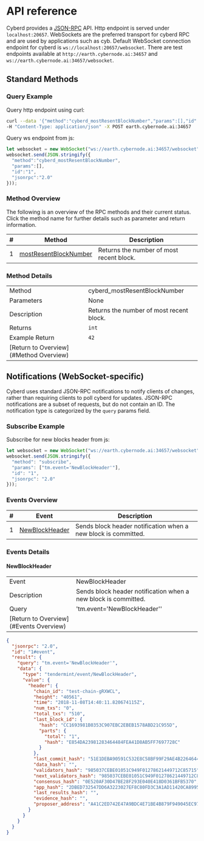 # API reference 

Cyberd provides a [JSON-RPC](http://json-rpc.org/wiki/specification) API. Http endpoint is served under 
 `localhost:20657`. WebSockets are the preferred transport for cyberd RPC and are used by applications such as cyb. 
 Default WebSocket connection endpoint for cyberd is `ws://localhost:20657/websocket`. There are test endpoints 
 available at `http://earth.cybernode.ai:34657` and `ws://earth.cybernode.ai:34657/websocket`.


## Standard Methods

### Query Example

Query http endpoint using curl:
```bash
curl --data '{"method":"cyberd_mostResentBlockNumber","params":[],"id":"1","jsonrpc":"2.0"}' \
-H "Content-Type: application/json" -X POST earth.cybernode.ai:34657
```

Query ws endpoint from js:
```js
let websocket = new WebSocket("ws://earth.cybernode.ai:34657/websocket");
websocket.send(JSON.stringify({
  "method":"cyberd_mostResentBlockNumber",
  "params":[],
  "id":"1",
  "jsonrpc":"2.0"
}));
```


### Method Overview

The following is an overview of the RPC methods and their current status.  Click
the method name for further details such as parameter and return information.

|#|Method|Description|
|---|------|-----------|
|1|[mostResentBlockNumber](#mostResentBlockNumber)|Returns the number of most recent block.|

<a name="MethodDetails"/>

### Method Details

<a name="mostResentBlockNumber"/>

|   |   |
|---|---|
|Method|cyberd_mostResentBlockNumber|
|Parameters|None|
|Description|Returns the number of most recent block.|
|Returns|`int`|
|Example Return |`42`|
|[Return to Overview](#Method Overview)<br />

## Notifications (WebSocket-specific)

Cyberd uses standard JSON-RPC notifications to notify clients of changes, rather than requiring clients to poll cyberd
 for updates. JSON-RPC notifications are a subset of requests, but do not contain an ID. The notification type 
 is categorized by the `query` params field.
 
### Subscribe Example 
Subscribe for new blocks header from js:
 ```js
 let websocket = new WebSocket("ws://earth.cybernode.ai:34657/websocket");
 websocket.send(JSON.stringify({
   "method": "subscribe",
   "params": ["tm.event='NewBlockHeader'"],
   "id": "1",
   "jsonrpc": "2.0"
 }));
 ```
 
 
### Events Overview

|#|Event|Description|
|---|------|-----------|
|1|[NewBlockHeader](#NewBlockHeader)|Sends block header notification when a new block is committed.|

### Events Details

#### NewBlockHeader    
|   |   |
|---|---|
|Event|NewBlockHeader|
|Description|Sends block header notification when a new block is committed.|
|Query|'tm.event=\'NewBlockHeader\''|
|[Return to Overview](#Events Overview)<br />
```json
{
  "jsonrpc": "2.0",
  "id": "1#event",
  "result": {
    "query": "tm.event='NewBlockHeader'",
    "data": {
      "type": "tendermint/event/NewBlockHeader",
      "value": {
        "header": {
          "chain_id": "test-chain-gRXWCL",
          "height": "40561",
          "time": "2018-11-08T14:40:11.820674115Z",
          "num_txs": "0",
          "total_txs": "510",
          "last_block_id": {
            "hash": "CC1693981B0353C907EBC2EBEB1578ABD21C955D",
            "parts": {
              "total": "1",
              "hash": "E854DA23981283464484FEA41D8AB5FF7697728C"
            }
          },
          "last_commit_hash": "51E1DEBA90591C532E8C58BF99F29AE4B2264644",
          "data_hash": "",
          "validators_hash": "985037CEBE01051C949F01278621449712C85715",
          "next_validators_hash": "985037CEBE01051C949F01278621449712C85715",
          "consensus_hash": "0E520AF30D47BE28F293E040E418D0361BFB5370",
          "app_hash": "2DBED732547DD6A3223027EF8C80FD3C3A1AD11420CA899533DCFCA260F8D170",
          "last_results_hash": "",
          "evidence_hash": "",
          "proposer_address": "A41C2ED742E47A9BDC4E71BE4B879F949045EC97"
        }
      }
    }
  }
}
```




